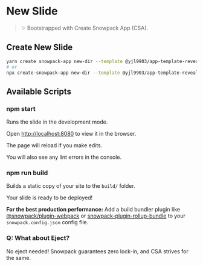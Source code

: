 # New Slide

> ✨ Bootstrapped with Create Snowpack App (CSA).

## Create New Slide

```bash
yarn create snowpack-app new-dir --template @yjl9903/app-template-revealjs --use-yarn
# or
npx create-snowpack-app new-dir --template @yjl9903/app-template-revealjs [--use-yarn | --use-pnpm | --no-install]
```

## Available Scripts

### npm start

Runs the slide in the development mode.

Open [http://localhost:8080](http://localhost:8080) to view it in the browser.

The page will reload if you make edits.

You will also see any lint errors in the console.

### npm run build

Builds a static copy of your site to the `build/` folder.

Your slide is ready to be deployed!

**For the best production performance:** Add a build bundler plugin like [@snowpack/plugin-webpack](https://github.com/snowpackjs/snowpack/tree/main/plugins/plugin-webpack) or [snowpack-plugin-rollup-bundle](https://github.com/ParamagicDev/snowpack-plugin-rollup-bundle) to your `snowpack.config.json` config file.

### Q: What about Eject?

No eject needed! Snowpack guarantees zero lock-in, and CSA strives for the same.
